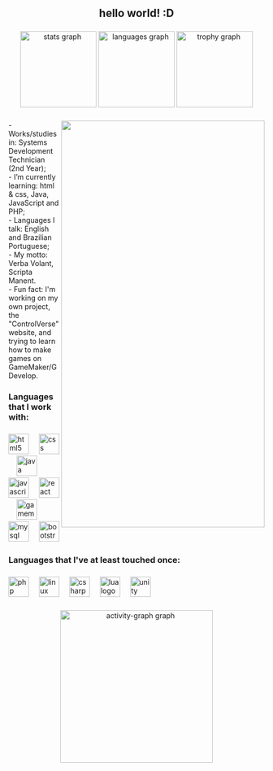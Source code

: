 <h2 align="center">hello world! :D</h2>

###

<div align="center">
  <img src="https://github-readme-stats.vercel.app/api?username=seos-ink&hide_title=false&hide_rank=false&show_icons=true&include_all_commits=true&count_private=true&disable_animations=false&theme=nightowl&locale=en&hide_border=false&order=1" height="150" alt="stats graph"  />
  <img src="https://github-readme-stats.vercel.app/api/top-langs?username=seos-ink&locale=en&hide_title=false&layout=compact&card_width=320&langs_count=5&theme=nightowl&hide_border=false&order=2" height="150" alt="languages graph"  />
  <img src="https://github-profile-trophy.vercel.app?username=seos-ink&theme=nord&column=4&row=4&margin-w=8&margin-h=8&no-bg=true&no-frame=true&order=4" height="150" alt="trophy graph"  />
</div>

###


<img align="right" height="800" width="400"
src="https://cdn2.steamgriddb.com/hero/c1a79e7f0d5d27de57b7ff4c3ccaf1b5.jpg"/>

###

<p align="left">- Works/studies in: Systems Development Technician (2nd Year);<br>- I’m currently learning: html & css, Java, JavaScript and PHP;<br>- Languages I talk: English and Brazilian Portuguese;<br>- My motto: Verba Volant, Scripta Manent.<br>- Fun fact: I'm working on my own project, the "ControlVerse" website, and trying to learn how to make games on GameMaker/GDevelop.</p>

###

<h3 align="left">Languages that I work with:</h3>

###

<div align="left">
  <img src="https://cdn.jsdelivr.net/gh/devicons/devicon/icons/html5/html5-original.svg" height="40" alt="html5 logo"  />
  <img width="12" />
  <img src="https://cdn.jsdelivr.net/gh/devicons/devicon/icons/css3/css3-original.svg" height="40" alt="css logo"  />
  <img width="12" />
  <img src="https://cdn.jsdelivr.net/gh/devicons/devicon/icons/java/java-original.svg" height="40" alt="java logo"  />
  <img width="12" />
  <img src="https://cdn.jsdelivr.net/gh/devicons/devicon/icons/javascript/javascript-plain.svg" height="40" alt="javascript logo"  />
  <img width="12" />
  <img src="https://cdn.jsdelivr.net/gh/devicons/devicon/icons/react/react-original.svg" height="40" alt="react logo"  />
  <img width="12" />
  <img src="https://skillicons.dev/icons?i=gamemakerstudio" height="40" alt="gamemakerstudio logo"  />
  <img width="12" />
  <img src="https://cdn.jsdelivr.net/gh/devicons/devicon/icons/mysql/mysql-original.svg" height="40" alt="mysql logo"  />
  <img width="12" />
  <img src="https://cdn.jsdelivr.net/gh/devicons/devicon/icons/bootstrap/bootstrap-original.svg" height="40" alt="bootstrap logo"  />
</div>

###

<h3 align="left">Languages that I've at least touched once:</h3>

###

<div align="left">
  <img src="https://cdn.jsdelivr.net/gh/devicons/devicon/icons/php/php-original.svg" height="40" alt="php logo"  />
  <img width="12" />
  <img src="https://cdn.jsdelivr.net/gh/devicons/devicon/icons/linux/linux-original.svg" height="40" alt="linux logo"  />
  <img width="12" />
  <img src="https://cdn.jsdelivr.net/gh/devicons/devicon/icons/csharp/csharp-original.svg" height="40" alt="csharp logo"  />
  <img width="12" />
  <img src="https://cdn.jsdelivr.net/gh/devicons/devicon/icons/lua/lua-original.svg" height="40" alt="lua logo"  />
  <img width="12" />
  <img src="https://cdn.jsdelivr.net/gh/devicons/devicon/icons/unity/unity-original.svg" height="40" alt="unity logo"  />
</div>

###
<div align="center">
  <img src="https://github-readme-activity-graph.vercel.app/graph?username=seos-ink&radius=16&theme=nightowl&area=true&order=5&hide_border=true&hide_title=false" height="300" alt="activity-graph graph"  />
</div>

###
